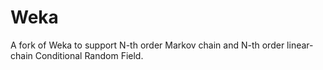 # Weka
A fork of Weka to support N-th order Markov chain and N-th order linear-chain Conditional Random Field.
